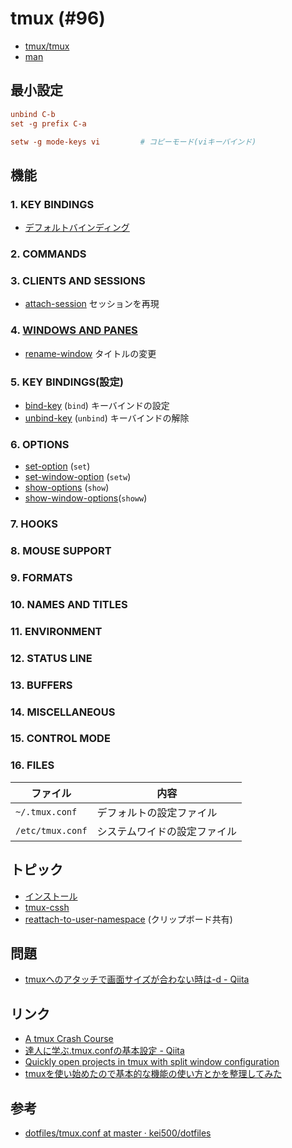 # tmux (#96)

- [tmux/tmux](https://github.com/tmux/tmux)
- [man](http://man7.org/linux/man-pages/man1/tmux.1.html)

## 最小設定

~~~conf
unbind C-b
set -g prefix C-a

setw -g mode-keys vi         # コピーモード(viキーバインド)
~~~

## 機能

### 1. KEY BINDINGS

- [デフォルトバインディング](key_bindings)

### 2. COMMANDS

### 3. CLIENTS AND SESSIONS

- [attach-session](client_and_session/attach-session.md) セッションを再現

### 4. [WINDOWS AND PANES](windows_and_panes)

- [rename-window](windows_and_panes/rename-window.md) タイトルの変更

### 5. KEY BINDINGS(設定)

- [bind-key](key_bindings/bind-key.md) (`bind`) キーバインドの設定
- [unbind-key](key_bindings/unbind-key.md) (`unbind`) キーバインドの解除

### 6. OPTIONS

- [set-option](options/set-option.md) (`set`)
- [set-window-option](options/set-window-option.md) (`setw`)
- [show-options](options/show-options.md) (`show`)
- [show-window-options](options/show-window-options.md)(`showw`)

### 7. HOOKS

### 8. MOUSE SUPPORT

### 9. FORMATS

### 10. NAMES AND TITLES

### 11. ENVIRONMENT

### 12. STATUS LINE

### 13. BUFFERS

### 14. MISCELLANEOUS

### 15. CONTROL MODE

### 16. FILES

| ファイル          | 内容                      |
|------------------|--------------------------|
| `~/.tmux.conf`   | デフォルトの設定ファイル     |
| `/etc/tmux.conf` | システムワイドの設定ファイル  |

## トピック

- [インストール](tmux.install.md)
- [tmux-cssh](tmux-cssh.md)
- [reattach-to-user-namespace](tmux.reattach-to-user-namespace.md) (クリップボード共有)

## 問題

- [tmuxへのアタッチで画面サイズが合わない時は-d - Qiita](https://qiita.com/maueki/items/dec71193560955f15e5f)

## リンク

- [A tmux Crash Course](https://thoughtbot.com/blog/a-tmux-crash-course)
- [達人に学ぶ.tmux.confの基本設定 - Qiita](https://qiita.com/succi0303/items/cb396704493476373edf)
- [Quickly open projects in tmux with split window configuration](https://bbs.archlinux.org/viewtopic.php?id=192923)
- [tmuxを使い始めたので基本的な機能の使い方とかを整理してみた](http://kanjuku-tomato.blogspot.jp/2014/02/tmux.html)

## 参考

- [dotfiles/tmux.conf at master · kei500/dotfiles](https://github.com/kei500/dotfiles/blob/master/tmux.conf)
